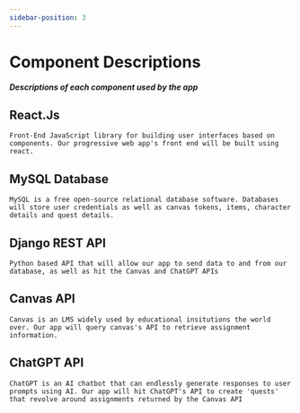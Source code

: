 ```yaml
---
sidebar-position: 3
---
```



# Component Descriptions

***Descriptions of each component used by the app***

## React.Js
```Front-End JavaScript library for building user interfaces based on components. Our progressive web app's front end will be built using react.```

## MySQL Database
```MySQL is a free open-source relational database software. Databases will store user credentials as well as canvas tokens, items, character details and quest details.``` 

## Django REST API
```Python based API that will allow our app to send data to and from our database, as well as hit the Canvas and ChatGPT APIs```

## Canvas API
```Canvas is an LMS widely used by educational insitutions the world over. Our app will query canvas's API to retrieve assignment information.```

## ChatGPT API
```ChatGPT is an AI chatbot that can endlessly generate responses to user prompts using AI. Our app will hit ChatGPT's API to create 'quests' that revolve around assignments returned by the Canvas API```